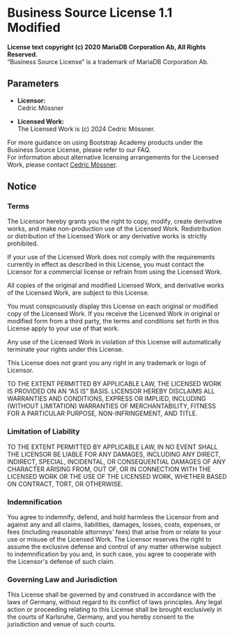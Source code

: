 # Business Source License 1.1 Modified

**License text copyright (c) 2020 MariaDB Corporation Ab, All Rights Reserved.**  
“Business Source License” is a trademark of MariaDB Corporation Ab.

## Parameters

- **Licensor:**  
  Cedric Mössner

- **Licensed Work:**  
  The Licensed Work is (c) 2024 Cedric Mössner.

For more guidance on using Bootstrap Academy products under the Business Source License, please refer to our FAQ.  
For information about alternative licensing arrangements for the Licensed Work, please contact [Cedric Mössner](mailto:kontakt@the-morpheus.de).

## Notice

### Terms

The Licensor hereby grants you the right to copy, modify, create derivative works, and make non-production use of the Licensed Work. Redistribution or distribution of the Licensed Work or any derivative works is strictly prohibited.

If your use of the Licensed Work does not comply with the requirements currently in effect as described in this License, you must contact the Licensor for a commercial license or refrain from using the Licensed Work.

All copies of the original and modified Licensed Work, and derivative works of the Licensed Work, are subject to this License.

You must conspicuously display this License on each original or modified copy of the Licensed Work. If you receive the Licensed Work in original or modified form from a third party, the terms and conditions set forth in this License apply to your use of that work.

Any use of the Licensed Work in violation of this License will automatically terminate your rights under this License.

This License does not grant you any right in any trademark or logo of Licensor.

TO THE EXTENT PERMITTED BY APPLICABLE LAW, THE LICENSED WORK IS PROVIDED ON AN “AS IS” BASIS. LICENSOR HEREBY DISCLAIMS ALL WARRANTIES AND CONDITIONS, EXPRESS OR IMPLIED, INCLUDING (WITHOUT LIMITATION) WARRANTIES OF MERCHANTABILITY, FITNESS FOR A PARTICULAR PURPOSE, NON-INFRINGEMENT, AND TITLE.

### Limitation of Liability

TO THE EXTENT PERMITTED BY APPLICABLE LAW, IN NO EVENT SHALL THE LICENSOR BE LIABLE FOR ANY DAMAGES, INCLUDING ANY DIRECT, INDIRECT, SPECIAL, INCIDENTAL, OR CONSEQUENTIAL DAMAGES OF ANY CHARACTER ARISING FROM, OUT OF, OR IN CONNECTION WITH THE LICENSED WORK OR THE USE OF THE LICENSED WORK, WHETHER BASED ON CONTRACT, TORT, OR OTHERWISE.

### Indemnification

You agree to indemnify, defend, and hold harmless the Licensor from and against any and all claims, liabilities, damages, losses, costs, expenses, or fees (including reasonable attorneys' fees) that arise from or relate to your use or misuse of the Licensed Work. The Licensor reserves the right to assume the exclusive defense and control of any matter otherwise subject to indemnification by you and, in such case, you agree to cooperate with the Licensor's defense of such claim.

### Governing Law and Jurisdiction

This License shall be governed by and construed in accordance with the laws of Germany, without regard to its conflict of laws principles. Any legal action or proceeding relating to this License shall be brought exclusively in the courts of Karlsruhe, Germany, and you hereby consent to the jurisdiction and venue of such courts.
